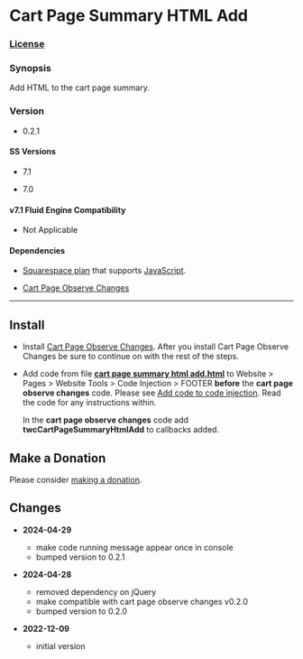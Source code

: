 # Cart Page Summary HTML Add

### [License][1]

### Synopsis

Add HTML to the cart page summary.

### Version

  * 0.2.1

#### SS Versions

  * 7.1
  
  * 7.0

#### v7.1 Fluid Engine Compatibility

  * Not Applicable

#### Dependencies

  * [Squarespace plan][2] that supports [JavaScript][3].
  
  * [Cart Page Observe Changes][4]

---

## Install

* Install [Cart Page Observe Changes][4]. After you install Cart Page Observe
  Changes be sure to continue on with the rest of the steps.
  
* Add code from file **[cart page summary html add.html][5]** to Website >
  Pages > Website Tools > Code Injection > FOOTER **before** the **cart page
  observe changes** code. Please see [Add code to code injection][6]. Read the
  code for any instructions within.
  
  In the **cart page observe changes** code add **twcCartPageSummaryHtmlAdd** to
  callbacks added.

## Make a Donation

Please consider [making a donation][7].

## Changes

* **2024-04-29**

  * make code running message appear once in console
  * bumped version to 0.2.1
  
* **2024-04-28**

  * removed dependency on jQuery
  * make compatible with cart page observe changes v0.2.0
  * bumped version to 0.2.0
  
* **2022-12-09**

  * initial version

[1]: https://github.com/tomsWebConsulting/twcsl/blob/main/LICENSE.txt#L1
[2]: https://www.squarespace.com/pricing
[3]: https://en.wikipedia.org/wiki/JavaScript
[4]: https://github.com/tomsWebConsulting/twcsl/tree/main/Page/Cart/Cart%20Page%20Observe%20Changes#cart-page-observe-changes
[5]: https://github.com/tomsWebConsulting/twcsl/blob/main/Page/Cart/Cart%20Page%20Summary%20HTML%20Add/cart%20page%20summary%20html%20add.html
[6]: https://support.squarespace.com/hc/en-us/articles/205815908-Using-code-injection#toc-add-code-to-code-injection
[7]: https://github.com/tomsWebConsulting/twcsl#make-a-donation
